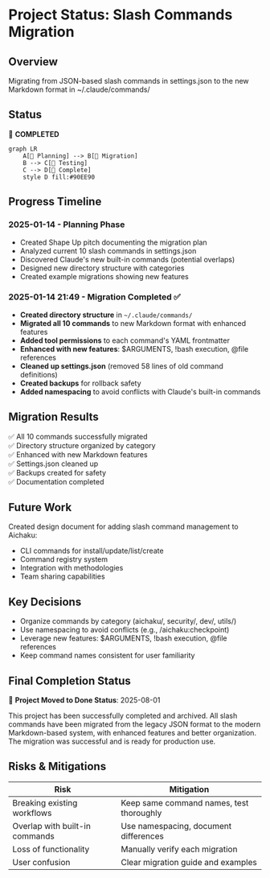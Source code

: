 # Project Status: Slash Commands Migration

## Overview

Migrating from JSON-based slash commands in settings.json to the new Markdown format in ~/.claude/commands/

## Status

🍃 **COMPLETED**

```mermaid
graph LR
    A[🌱 Planning] --> B[🌿 Migration]
    B --> C[🌳 Testing]
    C --> D[🍃 Complete]
    style D fill:#90EE90
```

## Progress Timeline

### 2025-01-14 - Planning Phase

- Created Shape Up pitch documenting the migration plan
- Analyzed current 10 slash commands in settings.json
- Discovered Claude's new built-in commands (potential overlaps)
- Designed new directory structure with categories
- Created example migrations showing new features

### 2025-01-14 21:49 - Migration Completed ✅

- **Created directory structure** in `~/.claude/commands/`
- **Migrated all 10 commands** to new Markdown format with enhanced features
- **Added tool permissions** to each command's YAML frontmatter
- **Enhanced with new features**: $ARGUMENTS, !bash execution, @file references
- **Cleaned up settings.json** (removed 58 lines of old command definitions)
- **Created backups** for rollback safety
- **Added namespacing** to avoid conflicts with Claude's built-in commands

## Migration Results

✅ All 10 commands successfully migrated\
✅ Directory structure organized by category\
✅ Enhanced with new Markdown features\
✅ Settings.json cleaned up\
✅ Backups created for safety\
✅ Documentation completed

## Future Work

Created design document for adding slash command management to Aichaku:

- CLI commands for install/update/list/create
- Command registry system
- Integration with methodologies
- Team sharing capabilities

## Key Decisions

- Organize commands by category (aichaku/, security/, dev/, utils/)
- Use namespacing to avoid conflicts (e.g., /aichaku:checkpoint)
- Leverage new features: $ARGUMENTS, !bash execution, @file references
- Keep command names consistent for user familiarity

## Final Completion Status

🎉 **Project Moved to Done Status**: 2025-08-01

This project has been successfully completed and archived. All slash commands have been migrated from the legacy JSON
format to the modern Markdown-based system, with enhanced features and better organization. The migration was successful
and is ready for production use.

## Risks & Mitigations

| Risk                           | Mitigation                               |
| ------------------------------ | ---------------------------------------- |
| Breaking existing workflows    | Keep same command names, test thoroughly |
| Overlap with built-in commands | Use namespacing, document differences    |
| Loss of functionality          | Manually verify each migration           |
| User confusion                 | Clear migration guide and examples       |
